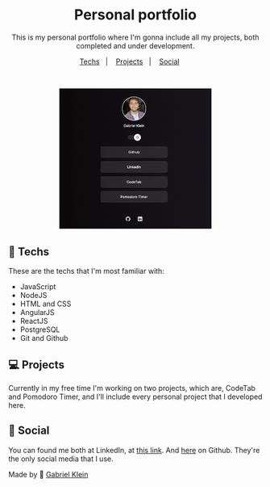 <h1 align="center"> Personal portfolio </h1>

<p align="center">
This is my personal portfolio where I'm gonna include
all my projects, both completed and under development.
</p>

<p align="center">
  <a href="#-techs">Techs</a>&nbsp;&nbsp;&nbsp;|&nbsp;&nbsp;&nbsp;
  <a href="#-projects">Projects</a>&nbsp;&nbsp;&nbsp;|&nbsp;&nbsp;&nbsp;
  <a href="#-social">Social</a>&nbsp;&nbsp;&nbsp;&nbsp;&nbsp;&nbsp;
</p>

<br>

<p align="center">
  <img alt="Portfolio preview" src=".github/preview.png" width="60%">
</p>

## 🚀 Techs

These are the techs that I'm most familiar with:

- JavaScript
- NodeJS
- HTML and CSS
- AngularJS
- ReactJS
- PostgreSQL
- Git and Github

## 💻 Projects

Currently in my free time I'm working on two projects, which are, CodeTab and Pomodoro Timer, and I'll include every personal project that I developed here.

## 🔖 Social

You can found me both at LinkedIn, at [this link](https://linkedin.com/in/g4brielklein). And [here](https://github.com/g4brielklein) on Github. They're the only social media that I use.

Made by :wave: [Gabriel Klein](https://gabrielklein.dev)

